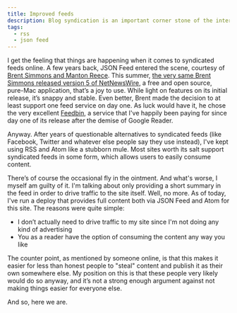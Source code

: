 ```yaml
---
title: Improved feeds
description: Blog syndication is an important corner stone of the internet and as such, I decided to improve my feeds.
tags:
  - rss
  - json feed
---
```


I get the feeling that things are happening when it comes to syndicated feeds online. A few years back, JSON Feed entered the scene, courtesy of [Brent Simmons and Manton Reece](https://jsonfeed.org/2017/05/17/announcing_json_feed). This summer, [the very same Brent Simmons released version 5 of NetNewsWire](https://ranchero.com/netnewswire/), a free and open source, pure-Mac application, that’s a joy to use. While light on features on its initial release, it’s snappy and stable. Even better, Brent made the decision to at least support one feed service on day one. As luck would have it, he chose the very excellent  [Feedbin](https://feedbin.com/home), a service that I've happily been paying for since day one of its release after the demise of Google Reader.

Anyway. After years of questionable alternatives to syndicated feeds (like Facebook, Twitter and whatever else people say they use instead), I've kept using RSS and Atom like a stubborn mule. Most sites worth its salt support syndicated feeds in some form, which allows users to easily consume content.

There’s of course the occasional fly in the ointment. And what's worse, I myself am guilty of it. I'm talking about only providing a short summary in the feed in order to drive traffic to the site itself. Well, no more. As of today, I've run a deploy that provides full content both via JSON Feed and Atom for this site. The reasons were quite simple:

* I don’t actually need to drive traffic to my site since I'm not doing any kind of advertising
* You as a reader have the option of consuming the content any way you like

The counter point, as mentioned by someone online, is that this makes it easier for less than honest people to "steal" content and publish it as their own somewhere else. My position on this is that these people very likely would do so anyway, and it’s not a strong enough argument against not making things easier for everyone else.

And so, here we are.
